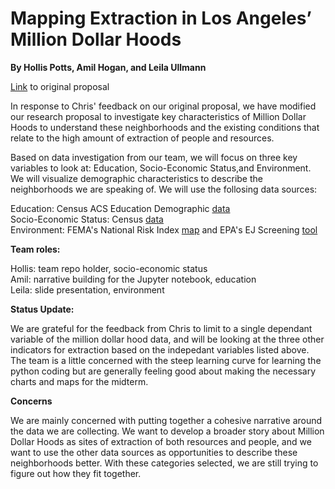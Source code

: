# Mapping Extraction in Los Angeles’ Million Dollar Hoods

**By Hollis Potts, Amil Hogan, and Leila Ullmann**

[Link](https://github.com/computerhollis/221-final-project/blob/main/Group%20Assignments/proposal.md) to original proposal

In response to Chris' feedback on our original proposal, we have modified our research proposal to investigate key characteristics of Million Dollar Hoods to understand these neighborhoods and the existing conditions that relate to the high amount of extraction of people and resources. 

Based on data investigation from our team, we will focus on three key variables to look at: Education, Socio-Economic Status,and Environment. We will visualize demographic characteristics to describe the neighborhoods we are speaking of. 
We will use the follosing data sources:

Education: Census ACS Education Demographic [data](https://data.census.gov/table/ACSDP1Y2023.DP02?q=Education)   
Socio-Economic Status: Census [data](https://data.census.gov/table/ACSST1Y2023.S0501?q=S0501:%20Selected%20Characteristics%20of%20the%20Native%20and%20Foreign-Born%20Populations)  
Environment: FEMA's National Risk Index [map](https://hazards.fema.gov/nri/) and EPA's EJ Screening [tool](https://www.epa.gov/ejscreen/download-ejscreen-data)

**Team roles:**

Hollis: team repo holder, socio-economic status  
Amil: narrative building for the Jupyter notebook, education  
Leila: slide presentation, environment  

**Status Update:**

We are grateful for the feedback from Chris to limit to a single dependant variable of the million dollar hood data, and will be looking at the three other indicators for extraction based on the indepedant variables listed above. The team is a little concerned with the steep learning curve for learning the python coding but are generally feeling good about making the necessary charts and maps for the midterm.

**Concerns**

We are mainly concerned with putting together a cohesive narrative around the data we are collecting. We want to develop a broader story about Million Dollar Hoods as sites of extraction of both resources and people, and we want to use the other data sources as opportunities to describe these neighborhoods better. With these categories selected, we are still trying to figure out how they fit together.
